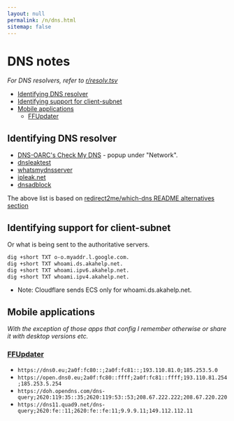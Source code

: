 ```yaml
---
layout: null
permalink: /n/dns.html
sitemap: false
---
```


# DNS notes

_For DNS resolvers, refer to [r/resolv.tsv](/r/resolv.tsv)_

<!-- START doctoc generated TOC please keep comment here to allow auto update -->
<!-- DON'T EDIT THIS SECTION, INSTEAD RE-RUN doctoc TO UPDATE -->

- [Identifying DNS resolver](#identifying-dns-resolver)
- [Identifying support for client-subnet](#identifying-support-for-client-subnet)
- [Mobile applications](#mobile-applications)
  - [FFUpdater](#ffupdater)

<!-- END doctoc generated TOC please keep comment here to allow auto update -->

## Identifying DNS resolver

- [DNS-OARC's Check My DNS](https://cmdns.dev.dns-oarc.net/) - popup under "Network".
- [dnsleaktest](https://dnsleaktest.com/)
- [whatsmydnsserver](http://www.whatsmydnsserver.com/)
- [ipleak.net](https://ipleak.net/)
- [dnsadblock](https://dnsadblock.com/dns-leak-test/)

The above list is based on [redirect2me/which-dns README alternatives section](https://github.com/redirect2me/which-dns/blob/main/README.md)

## Identifying support for client-subnet

Or what is being sent to the authoritative servers.

```bash
dig +short TXT o-o.myaddr.l.google.com.
dig +short TXT whoami.ds.akahelp.net.
dig +short TXT whoami.ipv6.akahelp.net.
dig +short TXT whoami.ipv4.akahelp.net.
```

- Note: Cloudflare sends ECS only for whoami.ds.akahelp.net.

## Mobile applications

_With the exception of those apps that config I remember otherwise or share it
with desktop versions etc._

### [FFUpdater](https://github.com/Tobi823/ffupdater)

- `https://dns0.eu;2a0f:fc80::;2a0f:fc81::;193.110.81.0;185.253.5.0`
- `https://open.dns0.eu;2a0f:fc80::ffff;2a0f:fc81::ffff;193.110.81.254;185.253.5.254`
- `https://doh.opendns.com/dns-query;2620:119:35::35;2620:119:53::53;208.67.222.222;208.67.220.220`
- `https://dns11.quad9.net/dns-query;2620:fe::11;2620:fe::fe:11;9.9.9.11;149.112.112.11`
